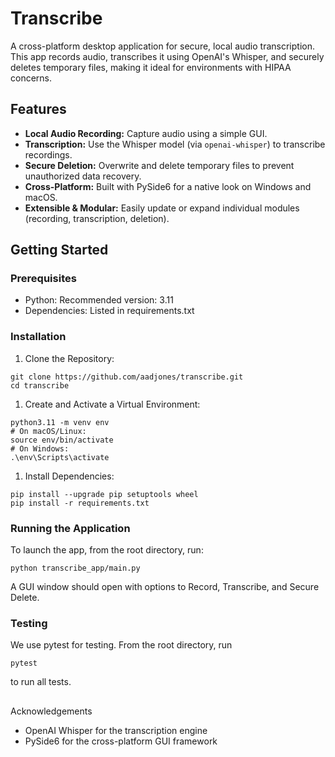 # Transcribe

A cross-platform desktop application for secure, local audio transcription. This app records audio, transcribes it using OpenAI's Whisper, and securely deletes temporary files, making it ideal for environments with HIPAA concerns.

## Features

- **Local Audio Recording:** Capture audio using a simple GUI.
- **Transcription:** Use the Whisper model (via `openai-whisper`) to transcribe recordings.
- **Secure Deletion:** Overwrite and delete temporary files to prevent unauthorized data recovery.
- **Cross-Platform:** Built with PySide6 for a native look on Windows and macOS.
- **Extensible & Modular:** Easily update or expand individual modules (recording, transcription, deletion).


## Getting Started

### Prerequisites
- Python: Recommended version: 3.11
- Dependencies: Listed in requirements.txt

### Installation
1. Clone the Repository:
```
git clone https://github.com/aadjones/transcribe.git
cd transcribe
```
1. Create and Activate a Virtual Environment:

```
python3.11 -m venv env
# On macOS/Linux:
source env/bin/activate
# On Windows:
.\env\Scripts\activate
```
1. Install Dependencies:
```
pip install --upgrade pip setuptools wheel
pip install -r requirements.txt
```
### Running the Application
To launch the app, from the root directory, run:

```
python transcribe_app/main.py
```
A GUI window should open with options to Record, Transcribe, and Secure Delete.

### Testing
We use pytest for testing. From the root directory, run
```
pytest
```
to run all tests.

##
Acknowledgements
- OpenAI Whisper for the transcription engine
- PySide6 for the cross-platform GUI framework
